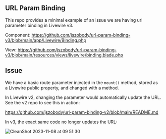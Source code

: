 ## URL Param Binding

This repo provides a minimal example of an issue we are having url parameter binding in Livewire v3.

Component: https://github.com/jszobody/url-param-binding-v3/blob/main/app/Livewire/Binding.php

View: https://github.com/jszobody/url-param-binding-v3/blob/main/resources/views/livewire/binding.blade.php

## Issue

We have a basic route parameter injected in the `mount()` method, stored as a Livewire public property, and changed with a method. 

In Livewire v2, changing the parameter would automatically update the URL. See the v2 repo to see this in action:

https://github.com/jszobody/url-param-binding-v2/blob/main/README.md

In v3, the exact same code no longer updates the URL:

![CleanShot 2023-11-08 at 09 51 30](https://github.com/jszobody/url-param-binding-v3/assets/203749/22cd749c-f121-4e82-91a4-5b25bc946475)
